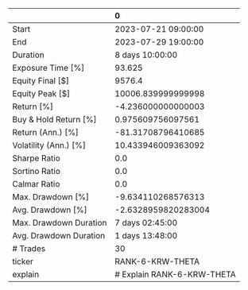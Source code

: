 |                        | 0                          |
|:-----------------------|:---------------------------|
| Start                  | 2023-07-21 09:00:00        |
| End                    | 2023-07-29 19:00:00        |
| Duration               | 8 days 10:00:00            |
| Exposure Time [%]      | 93.625                     |
| Equity Final [$]       | 9576.4                     |
| Equity Peak [$]        | 10006.839999999998         |
| Return [%]             | -4.236000000000003         |
| Buy & Hold Return [%]  | 0.975609756097561          |
| Return (Ann.) [%]      | -81.31708796410685         |
| Volatility (Ann.) [%]  | 10.433946009363092         |
| Sharpe Ratio           | 0.0                        |
| Sortino Ratio          | 0.0                        |
| Calmar Ratio           | 0.0                        |
| Max. Drawdown [%]      | -9.634110268576313         |
| Avg. Drawdown [%]      | -2.6328959820283004        |
| Max. Drawdown Duration | 7 days 02:45:00            |
| Avg. Drawdown Duration | 1 days 13:48:00            |
| # Trades               | 30                         |
| ticker                 | RANK-6-KRW-THETA           |
| explain                | # Explain RANK-6-KRW-THETA |